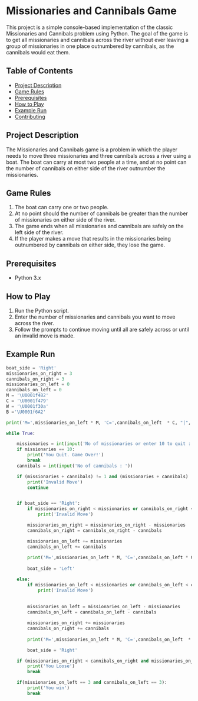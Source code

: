 # Missionaries and Cannibals Game

This project is a simple console-based implementation of the classic Missionaries and Cannibals problem using Python. The goal of the game is to get all missionaries and cannibals across the river without ever leaving a group of missionaries in one place outnumbered by cannibals, as the cannibals would eat them.

## Table of Contents

- [Project Description](#project-description)
- [Game Rules](#game-rules)
- [Prerequisites](#prerequisites)
- [How to Play](#how-to-play)
- [Example Run](#example-run)
- [Contributing](#contributing)

## Project Description

The Missionaries and Cannibals game is a problem in which the player needs to move three missionaries and three cannibals across a river using a boat. The boat can carry at most two people at a time, and at no point can the number of cannibals on either side of the river outnumber the missionaries.

## Game Rules

1. The boat can carry one or two people.
2. At no point should the number of cannibals be greater than the number of missionaries on either side of the river.
3. The game ends when all missionaries and cannibals are safely on the left side of the river.
4. If the player makes a move that results in the missionaries being outnumbered by cannibals on either side, they lose the game.

## Prerequisites

- Python 3.x

## How to Play

1. Run the Python script.
2. Enter the number of missionaries and cannibals you want to move across the river.
3. Follow the prompts to continue moving until all are safely across or until an invalid move is made.

## Example Run

```python
boat_side = 'Right'
missionaries_on_right = 3
cannibals_on_right = 3 
missionaries_on_left = 0
cannibals_on_left = 0 
M = '\U0001f482'
C = '\U0001f479'
W = '\U0001f30a'
B ='\U0001f6A2'

print('M=',missionaries_on_left * M, 'C=',cannibals_on_left  * C, "|", W,W,W,W,B ,"| ", 'M=',missionaries_on_right * M,'C=',cannibals_on_right * C )

while True:

    missionaries = int(input('No of missionaries or enter 10 to quit : '))
    if missionaries == 10:
        print('You Quit. Game Over!')
        break
    cannibals = int(input('No of cannibals : '))

    if (missionaries + cannibals) != 1 and (missionaries + cannibals) != 2:
        print('Invalid Move')
        continue


    if boat_side == 'Right':
        if missionaries_on_right < missionaries or cannibals_on_right < cannibals :
            print('Invalid Move')

        missionaries_on_right = missionaries_on_right - missionaries
        cannibals_on_right = cannibals_on_right - cannibals

        missionaries_on_left += missionaries
        cannibals_on_left += cannibals
        
        print('M=',missionaries_on_left * M, 'C=',cannibals_on_left * C, '|',B,W,W,W,W,'|','M=',missionaries_on_right * M ,'C=',cannibals_on_right * C)
        
        boat_side = 'Left'

    else:
        if missionaries_on_left < missionaries or cannibals_on_left < cannibals:
            print('Invalid Move')
            
            
        missionaries_on_left = missionaries_on_left - missionaries
        cannibals_on_left = cannibals_on_left - cannibals

        missionaries_on_right += missionaries
        cannibals_on_right += cannibals
        
        print('M=',missionaries_on_left * M, 'C=',cannibals_on_left  * C, "|", W,W,W,W,B ,"| ", 'M=',missionaries_on_right * M,'C=',cannibals_on_right * C )

        boat_side = 'Right'

    if (missionaries_on_right < cannibals_on_right and missionaries_on_right > 0) or (missionaries_on_left < cannibals_on_left and missionaries_on_left > 0):
        print('You Loose')
        break

    if(missionaries_on_left == 3 and cannibals_on_left == 3):
        print('You win')
        break
